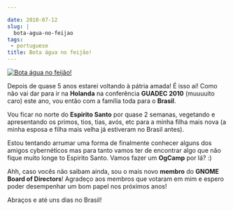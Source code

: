 ```yaml
---

date: 2010-07-12
slug: |
  bota-agua-no-feijao
tags:
 - portuguese
title: Bota água no feijão!
---
```


[![Bota água no
feijão!](http://blog.ogmaciel.com/wp-content/uploads/2010/07/2689110111_1d22ee7eed_m.jpg)](http://blog.ogmaciel.com/wp-content/uploads/2010/07/2689110111_1d22ee7eed_m.jpg)

Depois de quase 5 anos estarei voltando à pátria amada! É isso aí! Como
não vai dar para ir na **Holanda** na conferência **GUADEC 2010**
(muuuuito caro) este ano, vou então com a família toda para o
**Brasil**.

Vou ficar no norte do **Espirito Santo** por quase 2 semanas, vegetando
e apresentando os primos, tios, tias, avós, etc para a minha filha mais
nova (a minha esposa e filha mais velha já estiveram no Brasil antes).

Estou tentando arrumar uma forma de finalmente conhecer alguns dos
amigos cybernéticos mas para tanto vamos ter de encontrar algo que não
fique muito longe to Espirito Santo. Vamos fazer um **OgCamp** por lá?
:)

Ahh, caso vocês não saibam ainda, sou o mais novo **membro** do **GNOME
Board of Directors**! Agradeço aos membros que votaram em mim e espero
poder desempenhar um bom papel nos próximos anos!

Abraços e até uns dias no Brasil!
